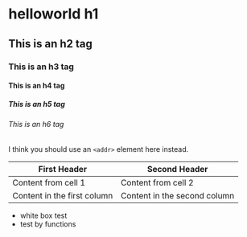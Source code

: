 # helloworld h1

## This is an h2 tag

### This is an h3 tag

#### This is an h4 tag

##### This is an h5 tag

###### This is an h6 tag


I think you should use an
`<addr>` element here instead.

First Header | Second Header
------------ | -------------
Content from cell 1 | Content from cell 2
Content in the first column | Content in the second column

- white box test
- test by functions
